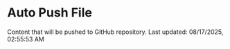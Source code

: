 # Auto Push File

Content that will be pushed to GitHub repository.
Last updated: 08/17/2025, 02:55:53 AM